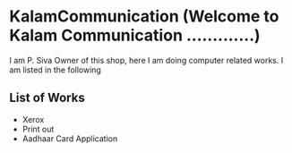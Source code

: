 # KalamCommunication (Welcome to Kalam Communication .............)

I am P. Siva Owner of this shop, here I am doing computer related works. I am listed in the following 
## List of Works
* Xerox
* Print out
* Aadhaar Card Application
